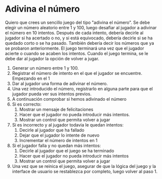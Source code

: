 # Adivina el número

Quiero que crees un sencillo juego del tipo "adivina el número". Se debe elegir un número aleatorio entre 1 y 100, luego desafiar al jugador a adivinar el número en 10 intentos. Después de cada intento, debería decirle al jugador si ha acertado o no, y si está equivocado, debería decirle si se ha quedado corto o se ha pasado. También debería decir los números que ya se probaron anteriormente. El juego terminará una vez que el jugador acierte o cuando se acaben los intentos. Cuando el juego termina, se le debe dar al jugador la opción de volver a jugar.

1. Generar un número entre 1 y 100.
2. Registrar el número de intento en el que el jugador se encuentre. Empezando en el 1
3. Dar al jugador una forma de adivinar el número.
4. Una vez introducido el número, registrarlo en alguna parte para que el jugador pueda ver sus intentos previos.
5. A continuación comprobar si hemos adivinado el número
6. Si es correcto:
   1. Mostrar un mensaje de felicitaciones
   2. Hacer que el jugador no pueda introducir más intentos.
   3. Mostrar un control que permita volver a jugar
7. Si es incorrecto y al jugador todavia le quedan intentos:
   1. Decirle al jugador que ha fallado
   2. Dejar que el jugador lo intente de nuevo
   3. Incrementar el número de intentos en 1
8. Si el jugador falla y no quedan más intentos:
   1. Decirle al jugador que el juego se ha terminado
   2. Hacer que el jugador no pueda introducir más intentos
   3. Mostrar un control que permita volver a jugar
9. Una vez que se reinica el juego, asegurar de que la lógica del juego y la interface de usuario se restablezca por completo, luego volver al paso 1.
